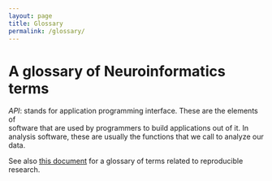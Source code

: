 ```yaml
---
layout: page
title: Glossary
permalink: /glossary/
---
```


# A glossary of Neuroinformatics terms

*API*: stands for application programming interface. These are the elements of  
software that are used by programmers to build applications out of it. In
analysis software, these are usually the functions that we call to analyze our
data.

See also [this document](https://www.practicereproducibleresearch.org/core-chapters/7-glossary.html) for a glossary of terms related to reproducible research.
